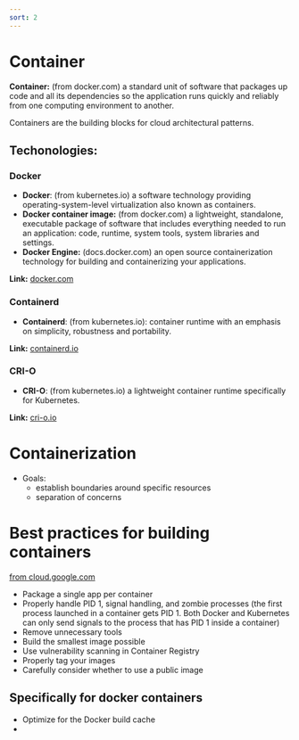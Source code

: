 ```yaml
---
sort: 2
---
```


# Container

**Container:**
(from docker.com) a standard unit of software that packages up code and all its dependencies so the application runs quickly and reliably from one computing environment to another.

Containers are the building blocks for cloud architectural patterns.

## Techonologies:

### Docker

- **Docker**: (from kubernetes.io) a software technology providing operating-system-level virtualization also known as containers.
- **Docker container image:** (from docker.com) a lightweight, standalone, executable package of software that includes everything needed to run an application: code, runtime, system tools, system libraries and settings.
- **Docker Engine:** (docs.docker.com) an open source containerization technology for building and containerizing your applications.

**Link:** [docker.com](https://docs.docker.com/engine/)

### Containerd

- **Containerd**: (from kubernetes.io):  container runtime with an emphasis on simplicity, robustness and portability.

**Link:** [containerd.io](https://containerd.io/docs/)

### CRI-O

- **CRI-O**: (from kubernetes.io) a lightweight container runtime specifically for Kubernetes.

**Link:** [cri-o.io](https://cri-o.io/#what-is-cri-o)

# Containerization

- Goals:
  - establish boundaries around specific resources
  - separation of concerns

# Best practices for building containers

[from cloud.google.com](https://cloud.google.com/solutions/best-practices-for-building-containers)

- Package a single app per container
- Properly handle PID 1, signal handling, and zombie processes (the first process launched in a container gets PID 1. Both Docker and Kubernetes can only send signals to the process that has PID 1 inside a container)
- Remove unnecessary tools
- Build the smallest image possible
- Use vulnerability scanning in Container Registry
- Properly tag your images
- Carefully consider whether to use a public image


## Specifically for docker containers
- Optimize for the Docker build cache
-
